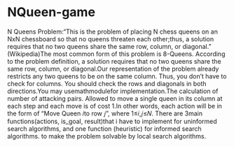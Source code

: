# NQueen-game
N  Queens  Problem:“This  is  the  problem  of  placing  N  chess  queens  on  an  NxN  chessboard  so  that  no queens threaten each other;thus, a solution requires that no two queens share the same row, column, or diagonal.” (Wikipedia)The most common form of this problem is 8-Queens.
According  to  the  problem  definition, a  solution  requires  that  no  two  queens  share  the  same  row, column,  or  diagonal.Our  representation  of  the  problem  already  restricts  any  two  queens  to  be  on  the same  column. Thus, you don’t have to check for columns. You should check the rows and  diagonals  in  both  directions.You  may usemathmodulefor  implementation.The calculation of number of attacking pairs.
Allowed to move a single queen in its column at each step and each move is of cost 1.In other words, each action will be in the form of “Move Queen 𝑖to row 𝑗”, where 1≤𝑖,𝑗≤𝑁.
There are 3main functions(actions, is_goal, result)that i have to implement for uninformed search  algorithms,  and  one  function  (heuristic)  for  informed  search algorithms.
to make the problem solvable by local search algorithms.

